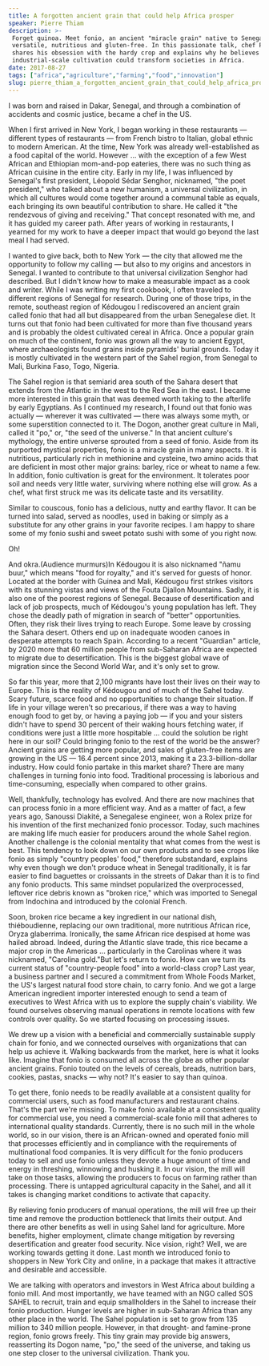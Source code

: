```yaml
---
title: A forgotten ancient grain that could help Africa prosper
speaker: Pierre Thiam
description: >-
 Forget quinoa. Meet fonio, an ancient "miracle grain" native to Senegal that's
 versatile, nutritious and gluten-free. In this passionate talk, chef Pierre Thiam
 shares his obsession with the hardy crop and explains why he believes that its
 industrial-scale cultivation could transform societies in Africa.
date: 2017-08-27
tags: ["africa","agriculture","farming","food","innovation"]
slug: pierre_thiam_a_forgotten_ancient_grain_that_could_help_africa_prosper
---
```


I was born and raised in Dakar, Senegal, and through a combination of accidents and cosmic
justice, became a chef in the US.

When I first arrived in New York, I began working in these restaurants — different types
of restaurants — from French bistro to Italian, global ethnic to modern American. At the
time, New York was already well-established as a food capital of the world. However ...
with the exception of a few West African and Ethiopian mom-and-pop eateries, there was no
such thing as African cuisine in the entire city. Early in my life, I was influenced by
Senegal's first president, Léopold Sédar Senghor, nicknamed, "the poet president," who
talked about a new humanism, a universal civilization, in which all cultures would come
together around a communal table as equals, each bringing its own beautiful contribution
to share. He called it "the rendezvous of giving and receiving." That concept resonated
with me, and it has guided my career path. After years of working in restaurants, I yearned
for my work to have a deeper impact that would go beyond the last meal I had
served.

I wanted to give back, both to New York — the city that allowed me the opportunity to
follow my calling — but also to my origins and ancestors in Senegal. I wanted to
contribute to that universal civilization Senghor had described. But I didn't know how to
make a measurable impact as a cook and writer. While I was writing my first cookbook, I
often traveled to different regions of Senegal for research. During one of those trips, in
the remote, southeast region of Kédougou I rediscovered an ancient grain called fonio that
had all but disappeared from the urban Senegalese diet. It turns out that fonio had been
cultivated for more than five thousand years and is probably the oldest cultivated cereal
in Africa. Once a popular grain on much of the continent, fonio was grown all the way to
ancient Egypt, where archaeologists found grains inside pyramids' burial grounds. Today it
is mostly cultivated in the western part of the Sahel region, from Senegal to Mali,
Burkina Faso, Togo, Nigeria.

The Sahel region is that semiarid area south of the Sahara desert that extends from the
Atlantic in the west to the Red Sea in the east. I became more interested in this grain
that was deemed worth taking to the afterlife by early Egyptians. As I continued my
research, I found out that fonio was actually — wherever it was cultivated — there was
always some myth, or some superstition connected to it. The Dogon, another great culture
in Mali, called it "po," or, "the seed of the universe." In that ancient culture's
mythology, the entire universe sprouted from a seed of fonio. Aside from its purported
mystical properties, fonio is a miracle grain in many aspects. It is nutritious,
particularly rich in methionine and cysteine, two amino acids that are deficient in most
other major grains: barley, rice or wheat to name a few. In addition, fonio cultivation is
great for the environment. It tolerates poor soil and needs very little water, surviving
where nothing else will grow. As a chef, what first struck me was its delicate taste and
its versatility.

Similar to couscous, fonio has a delicious, nutty and earthy flavor. It can be turned into
salad, served as noodles, used in baking or simply as a substitute for any other grains in
your favorite recipes. I am happy to share some of my fonio sushi and sweet potato sushi
with some of you right now.

Oh!

And okra.(Audience murmurs)In Kédougou it is also nicknamed "ñamu buur," which means "food
for royalty," and it's served for guests of honor. Located at the border with Guinea and
Mali, Kédougou first strikes visitors with its stunning vistas and views of the Fouta
Djallon Mountains. Sadly, it is also one of the poorest regions of Senegal. Because of
desertification and lack of job prospects, much of Kédougou's young population has left.
They chose the deadly path of migration in search of "better" opportunities. Often, they
risk their lives trying to reach Europe. Some leave by crossing the Sahara desert. Others
end up on inadequate wooden canoes in desperate attempts to reach Spain. According to a
recent "Guardian" article, by 2020 more that 60 million people from sub-Saharan Africa are
expected to migrate due to desertification. This is the biggest global wave of migration
since the Second World War, and it's only set to grow.

So far this year, more that 2,100 migrants have lost their lives on their way to Europe.
This is the reality of Kédougou and of much of the Sahel today. Scary future, scarce food
and no opportunities to change their situation. If life in your village weren't so
precarious, if there was a way to having enough food to get by, or having a paying job —
if you and your sisters didn't have to spend 30 percent of their waking hours fetching
water, if conditions were just a little more hospitable ... could the solution be right
here in our soil? Could bringing fonio to the rest of the world be the answer? Ancient
grains are getting more popular, and sales of gluten-free items are growing in the US —
16.4 percent since 2013, making it a 23.3-billion-dollar industry. How could fonio partake
in this market share? There are many challenges in turning fonio into food. Traditional
processing is laborious and time-consuming, especially when compared to other
grains.

Well, thankfully, technology has evolved. And there are now machines that can process
fonio in a more efficient way. And as a matter of fact, a few years ago, Sanoussi Diakité,
a Senegalese engineer, won a Rolex prize for his invention of the first mechanized fonio
processor. Today, such machines are making life much easier for producers around the whole
Sahel region. Another challenge is the colonial mentality that what comes from the west is
best. This tendency to look down on our own products and to see crops like fonio as simply
"country peoples' food," therefore substandard, explains why even though we don't produce
wheat in Senegal traditionally, it is far easier to find baguettes or croissants in the
streets of Dakar than it is to find any fonio products. This same mindset popularized the
overprocessed, leftover rice debris known as "broken rice," which was imported to Senegal
from Indochina and introduced by the colonial French.

Soon, broken rice became a key ingredient in our national dish, thiéboudienne, replacing
our own traditional, more nutritious African rice, Oryza glaberrima. Ironically, the same
African rice despised at home was hailed abroad. Indeed, during the Atlantic slave trade,
this rice became a major crop in the Americas ... particularly in the Carolinas where it
was nicknamed, "Carolina gold."But let's return to fonio. How can we turn its current
status of "country-people food" into a world-class crop? Last year, a business partner and
I secured a commitment from Whole Foods Market, the US's largest natural food store chain,
to carry fonio. And we got a large American ingredient importer interested enough to send
a team of executives to West Africa with us to explore the supply chain's viability. We
found ourselves observing manual operations in remote locations with few controls over
quality. So we started focusing on processing issues.

We drew up a vision with a beneficial and commercially sustainable supply chain for fonio,
and we connected ourselves with organizations that can help us achieve it. Walking
backwards from the market, here is what it looks like. Imagine that fonio is consumed all
across the globe as other popular ancient grains. Fonio touted on the levels of cereals,
breads, nutrition bars, cookies, pastas, snacks — why not? It's easier to say than
quinoa.

To get there, fonio needs to be readily available at a consistent quality for commercial
users, such as food manufacturers and restaurant chains. That's the part we're missing. To
make fonio available at a consistent quality for commercial use, you need a
commercial-scale fonio mill that adheres to international quality standards. Currently,
there is no such mill in the whole world, so in our vision, there is an African-owned and
operated fonio mill that processes efficiently and in compliance with the requirements of
multinational food companies. It is very difficult for the fonio producers today to sell
and use fonio unless they devote a huge amount of time and energy in threshing, winnowing
and husking it. In our vision, the mill will take on those tasks, allowing the producers
to focus on farming rather than processing. There is untapped agricultural capacity in the
Sahel, and all it takes is changing market conditions to activate that
capacity.

By relieving fonio producers of manual operations, the mill will free up their time and
remove the production bottleneck that limits their output. And there are other benefits as
well in using Sahel land for agriculture. More benefits, higher employment, climate change
mitigation by reversing desertification and greater food security. Nice vision, right?
Well, we are working towards getting it done. Last month we introduced fonio to shoppers
in New York City and online, in a package that makes it attractive and desirable and
accessible.

We are talking with operators and investors in West Africa about building a fonio mill.
And most importantly, we have teamed with an NGO called SOS SAHEL to recruit, train and
equip smallholders in the Sahel to increase their fonio production. Hunger levels are
higher in sub-Saharan Africa than any other place in the world. The Sahel population is
set to grow from 135 million to 340 million people. However, in that drought- and
famine-prone region, fonio grows freely. This tiny grain may provide big answers,
reasserting its Dogon name, "po," the seed of the universe, and taking us one step closer
to the universal civilization. Thank you.

<!--
ad_duration=3.33
comment_count=28
event="TEDGlobal 2017"
external_start_time=0
has_talk_citation=1
intro_duration=11.82
is_subtitle_required="False"
is_talk_featured="True"
language="en"
language_swap="False"
native_language="en"
number_of_related_talks=6
number_of_speakers=1
number_of_subtitled_videos=12
number_of_tags=5
number_of_talk_download_languages=12
number_of_talk_more_resources=3
number_of_talk_recommendations=1
number_of_talks_take_actions=2
post_ad_duration=0.83
published_timestamp="2017-09-13 14:45:42"
recording_date="2017-08-27"
speaker_description="Chef"
speaker_is_published=1
speaker_name="Pierre Thiam"
talk_name="A forgotten ancient grain that could help Africa prosper"
talk_recommendations_blurb="Further reading on fonio, curated by Pierre Thiam."
talks_tags=["africa","agriculture","farming","food","innovation"]
url_audio="https://download.ted.com/talks/PierreThiam_2017G.mp3?apikey=acme-roadrunner"
url_photo_speaker="https://pe.tedcdn.com/images/ted/c7b5e3e706be96235d2388b1ac762cee4647811e_254x191.jpg"
url_photo_talk="https://s3.amazonaws.com/talkstar-photos/uploads/9ec0a7f9-a22c-4ced-b232-e6dbeb5e71e2/PierreThiam_2017G-embed.jpg"
url_webpage="https://www.ted.com/talks/pierre_thiam_a_forgotten_ancient_grain_that_could_help_africa_prosper"
video_type_name="TED Stage Talk"
-->